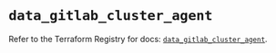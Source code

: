 # `data_gitlab_cluster_agent`

Refer to the Terraform Registry for docs: [`data_gitlab_cluster_agent`](https://registry.terraform.io/providers/gitlabhq/gitlab/16.8.1/docs/data-sources/cluster_agent).
